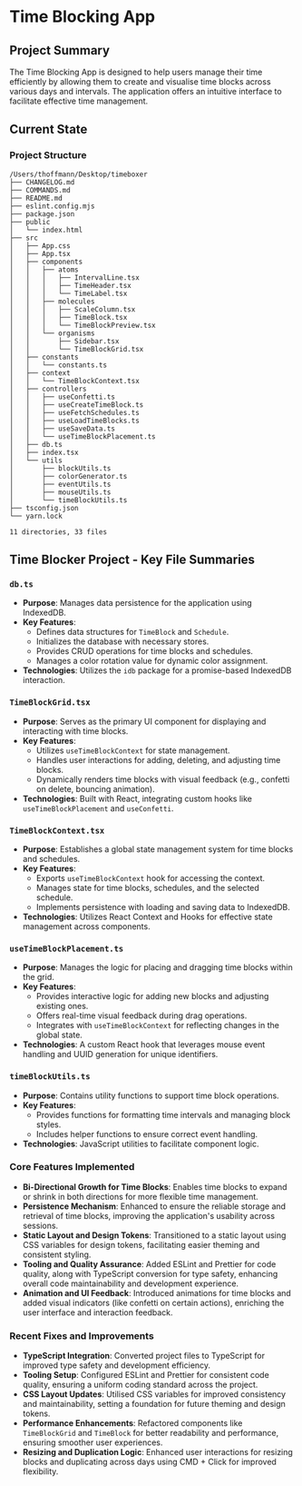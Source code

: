 # Time Blocking App

## Project Summary

The Time Blocking App is designed to help users manage their time efficiently by allowing them to create and visualise time blocks across various days and intervals. The application offers an intuitive interface to facilitate effective time management.

## Current State

### Project Structure

```
/Users/thoffmann/Desktop/timeboxer
├── CHANGELOG.md
├── COMMANDS.md
├── README.md
├── eslint.config.mjs
├── package.json
├── public
│   └── index.html
├── src
│   ├── App.css
│   ├── App.tsx
│   ├── components
│   │   ├── atoms
│   │   │   ├── IntervalLine.tsx
│   │   │   ├── TimeHeader.tsx
│   │   │   └── TimeLabel.tsx
│   │   ├── molecules
│   │   │   ├── ScaleColumn.tsx
│   │   │   ├── TimeBlock.tsx
│   │   │   └── TimeBlockPreview.tsx
│   │   └── organisms
│   │       ├── Sidebar.tsx
│   │       └── TimeBlockGrid.tsx
│   ├── constants
│   │   └── constants.ts
│   ├── context
│   │   └── TimeBlockContext.tsx
│   ├── controllers
│   │   ├── useConfetti.ts
│   │   ├── useCreateTimeBlock.ts
│   │   ├── useFetchSchedules.ts
│   │   ├── useLoadTimeBlocks.ts
│   │   ├── useSaveData.ts
│   │   └── useTimeBlockPlacement.ts
│   ├── db.ts
│   ├── index.tsx
│   └── utils
│       ├── blockUtils.ts
│       ├── colorGenerator.ts
│       ├── eventUtils.ts
│       ├── mouseUtils.ts
│       └── timeBlockUtils.ts
├── tsconfig.json
└── yarn.lock

11 directories, 33 files
```

## Time Blocker Project - Key File Summaries

### `db.ts`

-   **Purpose**: Manages data persistence for the application using IndexedDB.
-   **Key Features**:
    -   Defines data structures for `TimeBlock` and `Schedule`.
    -   Initializes the database with necessary stores.
    -   Provides CRUD operations for time blocks and schedules.
    -   Manages a color rotation value for dynamic color assignment.
-   **Technologies**: Utilizes the `idb` package for a promise-based IndexedDB interaction.

### `TimeBlockGrid.tsx`

-   **Purpose**: Serves as the primary UI component for displaying and interacting with time blocks.
-   **Key Features**:
    -   Utilizes `useTimeBlockContext` for state management.
    -   Handles user interactions for adding, deleting, and adjusting time blocks.
    -   Dynamically renders time blocks with visual feedback (e.g., confetti on delete, bouncing animation).
-   **Technologies**: Built with React, integrating custom hooks like `useTimeBlockPlacement` and `useConfetti`.

### `TimeBlockContext.tsx`

-   **Purpose**: Establishes a global state management system for time blocks and schedules.
-   **Key Features**:
    -   Exports `useTimeBlockContext` hook for accessing the context.
    -   Manages state for time blocks, schedules, and the selected schedule.
    -   Implements persistence with loading and saving data to IndexedDB.
-   **Technologies**: Utilizes React Context and Hooks for effective state management across components.

### `useTimeBlockPlacement.ts`

-   **Purpose**: Manages the logic for placing and dragging time blocks within the grid.
-   **Key Features**:
    -   Provides interactive logic for adding new blocks and adjusting existing ones.
    -   Offers real-time visual feedback during drag operations.
    -   Integrates with `useTimeBlockContext` for reflecting changes in the global state.
-   **Technologies**: A custom React hook that leverages mouse event handling and UUID generation for unique identifiers.

### `timeBlockUtils.ts`

-   **Purpose**: Contains utility functions to support time block operations.
-   **Key Features**:
    -   Provides functions for formatting time intervals and managing block styles.
    -   Includes helper functions to ensure correct event handling.
-   **Technologies**: JavaScript utilities to facilitate component logic.

### Core Features Implemented

-   **Bi-Directional Growth for Time Blocks**: Enables time blocks to expand or shrink in both directions for more flexible time management.
-   **Persistence Mechanism**: Enhanced to ensure the reliable storage and retrieval of time blocks, improving the application's usability across sessions.
-   **Static Layout and Design Tokens**: Transitioned to a static layout using CSS variables for design tokens, facilitating easier theming and consistent styling.
-   **Tooling and Quality Assurance**: Added ESLint and Prettier for code quality, along with TypeScript conversion for type safety, enhancing overall code maintainability and development experience.
-   **Animation and UI Feedback**: Introduced animations for time blocks and added visual indicators (like confetti on certain actions), enriching the user interface and interaction feedback.

### Recent Fixes and Improvements

-   **TypeScript Integration**: Converted project files to TypeScript for improved type safety and development efficiency.
-   **Tooling Setup**: Configured ESLint and Prettier for consistent code quality, ensuring a uniform coding standard across the project.
-   **CSS Layout Updates**: Utilised CSS variables for improved consistency and maintainability, setting a foundation for future theming and design tokens.
-   **Performance Enhancements**: Refactored components like `TimeBlockGrid` and `TimeBlock` for better readability and performance, ensuring smoother user experiences.
-   **Resizing and Duplication Logic**: Enhanced user interactions for resizing blocks and duplicating across days using CMD + Click for improved flexibility.
